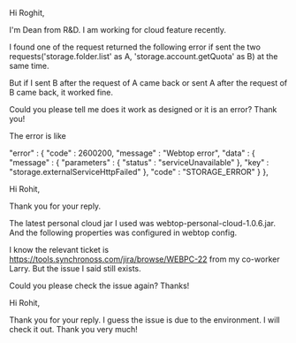 Hi Roghit,
 
I'm Dean from R&D. I am working for cloud feature recently.
 
I found one of the request returned the following error if sent the two requests('storage.folder.list' as A, 'storage.account.getQuota' as B) at the same time.
 
But if I sent B after the request of A came back or sent A after the request of B came back, it worked fine.
 
Could you please tell me does it work as designed or it is an error? Thank you!
 
The error is like
 
"error" : {
    "code" : 2600200,
    "message" : "Webtop error",
    "data" : {
      "message" : {
        "parameters" : {
          "status" : "serviceUnavailable"
        },
        "key" : "storage.externalServiceHttpFailed"
      },
      "code" : "STORAGE_ERROR"
    }
  },
  
  
  
Hi Rohit,
 
Thank you for your reply.
 
The latest personal cloud jar I used was webtop-personal-cloud-1.0.6.jar. And the following properties was configured in webtop config.
 
I know the relevant ticket is https://tools.synchronoss.com/jira/browse/WEBPC-22 from my co-worker Larry. But the issue I said still exists.
 
Could you please check the issue again? Thanks! 
 
<personalcloud enabled="true" resourceUrl="https://common-aws1-us-east-1-qa-wlpc.cloud.synchronoss.net/" resourceUrlDVPath="dv" resourceUrlCloudSharePath="share" repoName="SyncDrive" cloudShare="1.1">
    <readOnly value="false" />
    <thumbnails value="true" />
    <accountCrudOps value="true" />
    <hashName value="SHA-256" />
    <acceptHeader value="application/vnd.newbay.dv-1.18+xml" />
    <applicationIdentifier value="webtop" />
    <accountName value="SynchronossPersonalCloudAccount" />
    <thumbnailSize value="j24" />
    <canBrowse value="true" />     
    <canCreateDirectory value="true" />       
    <canSave value="true" />
    <sleepMillis value="1000" />
    <maxRetries value="2" />
</personalcloud>

Hi Rohit,

Thank you for your reply. I guess the issue is due to the environment. I will check it out. Thank you very much!
 
